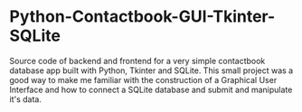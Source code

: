 # Python-Contactbook-GUI-Tkinter-SQLite
Source code of backend and frontend for a very simple contactbook database app built with Python, Tkinter and SQLite. 
This small project was a good way to make me familiar with the construction of a Graphical User Interface and how to connect a SQLite database and submit and manipulate it's data.

